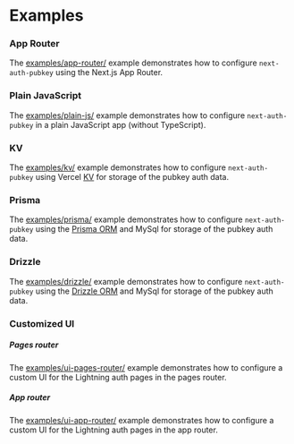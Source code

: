 # Examples

### App Router

The [examples/app-router/](https://github.com/jowo-io/next-auth-pubkey/tree/main/examples/app-router) example demonstrates how to configure `next-auth-pubkey` using the Next.js App Router.

### Plain JavaScript

The [examples/plain-js/](https://github.com/jowo-io/next-auth-pubkey/tree/main/examples/plain-js) example demonstrates how to configure `next-auth-pubkey` in a plain JavaScript app (without TypeScript).

### KV

The [examples/kv/](https://github.com/jowo-io/next-auth-pubkey/tree/main/examples/kv) example demonstrates how to configure `next-auth-pubkey` using Vercel [KV](https://vercel.com/docs/storage/vercel-kv) for storage of the pubkey auth data.

### Prisma

The [examples/prisma/](https://github.com/jowo-io/next-auth-pubkey/tree/main/examples/prisma) example demonstrates how to configure `next-auth-pubkey` using the [Prisma ORM](https://www.prisma.io/) and MySql for storage of the pubkey auth data.

### Drizzle

The [examples/drizzle/](https://github.com/jowo-io/next-auth-pubkey/tree/main/examples/drizzle) example demonstrates how to configure `next-auth-pubkey` using the [Drizzle ORM](https://github.com/drizzle-team/drizzle-orm) and MySql for storage of the pubkey auth data.

### Customized UI

##### Pages router

The [examples/ui-pages-router/](https://github.com/jowo-io/next-auth-pubkey/tree/main/examples/ui-pages-router) example demonstrates how to configure a custom UI for the Lightning auth pages in the pages router.

##### App router

The [examples/ui-app-router/](https://github.com/jowo-io/next-auth-pubkey/tree/main/examples/ui-app-router) example demonstrates how to configure a custom UI for the Lightning auth pages in the app router.
